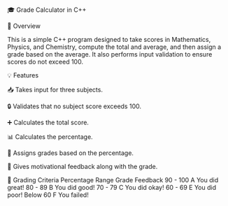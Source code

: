 🎓 Grade Calculator in C++


🌟 Overview

This is a simple C++ program designed to take scores in Mathematics, Physics, and Chemistry, compute the total and average, and then assign a grade based on the average.
It also performs input validation to ensure scores do not exceed 100.

💡 Features

📥 Takes input for three subjects.

🔒 Validates that no subject score exceeds 100.

➕ Calculates the total score.

📊 Calculates the percentage.

🏅 Assigns grades based on the percentage.

💬 Gives motivational feedback along with the grade.

📘 Grading Criteria
Percentage Range	Grade	Feedback
90 - 100	A	You did great!
80 - 89	B	You did good!
70 - 79	C	You did okay!
60 - 69	E	You did poor!
Below 60	F	You failed!
